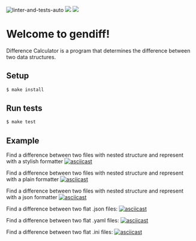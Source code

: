 ![linter-and-tests-auto](https://github.com/mburdastyh/frontend-project-lvl2/workflows/linter-and-tests-auto/badge.svg)
<a href="https://codeclimate.com/github/mburdastyh/frontend-project-lvl2/maintainability"><img src="https://api.codeclimate.com/v1/badges/a67ce897417ce4b2a6ba/maintainability" /></a>
<a href="https://codeclimate.com/github/mburdastyh/frontend-project-lvl2/test_coverage"><img src="https://api.codeclimate.com/v1/badges/a67ce897417ce4b2a6ba/test_coverage" /></a>

# Welcome to gendiff!
Difference Calculator is a program that determines the difference between two data structures.

## Setup
```sh
$ make install
```

## Run tests
```sh
$ make test
```

## Example

Find a difference between two files with nested structure and represent with a stylish formatter
[![asciicast](https://asciinema.org/a/Lfhzov1sy3JHiJY55UOeEPvbs.svg)](https://asciinema.org/a/Lfhzov1sy3JHiJY55UOeEPvbs)

Find a difference between two files with nested structure and represent with a plain formatter
[![asciicast](https://asciinema.org/a/3OTCC68LXd1Tf91Vi8GTgiLJS.svg)](https://asciinema.org/a/3OTCC68LXd1Tf91Vi8GTgiLJS)

Find a difference between two files with nested structure and represent with a json formatter
[![asciicast](https://asciinema.org/a/Ga6aU2gBZ5GCIuuMq7gp7Peww.svg)](https://asciinema.org/a/Ga6aU2gBZ5GCIuuMq7gp7Peww)

Find a difference between two flat .json files:
[![asciicast](https://asciinema.org/a/4NDKOUQANYBMbi8YOY7nbVOcI.svg)](https://asciinema.org/a/4NDKOUQANYBMbi8YOY7nbVOcI)

Find a difference between two flat .yaml files:
[![asciicast](https://asciinema.org/a/NHkSx8vq5ezzmutGgp7rNdo9Y.svg)](https://asciinema.org/a/NHkSx8vq5ezzmutGgp7rNdo9Y)

Find a difference between two flat .ini files:
[![asciicast](https://asciinema.org/a/lcPIt4xVPW6XVUXyfZ1YNfgXU.svg)](https://asciinema.org/a/lcPIt4xVPW6XVUXyfZ1YNfgXU)
